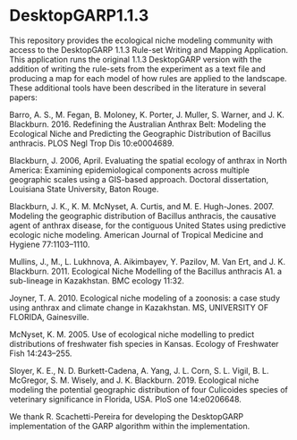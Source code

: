 # DesktopGARP1.1.3
This repository provides the ecological niche modeling community with access to the DesktopGARP 1.1.3 Rule-set Writing and Mapping Application. This application runs the original 1.1.3 DesktopGARP version with the addition of writing the rule-sets from the experiment as a text file and producing a map for each model of how rules are applied to the landscape. These additional tools have been described in the literature in several papers:

Barro, A. S., M. Fegan, B. Moloney, K. Porter, J. Muller, S. Warner, and J. K. Blackburn. 2016. Redefining the Australian Anthrax Belt: Modeling the Ecological Niche and Predicting the Geographic Distribution of Bacillus anthracis. PLOS Negl Trop Dis 10:e0004689.

Blackburn, J. 2006, April. Evaluating the spatial ecology of anthrax in North America: Examining epidemiological components across multiple geographic scales using a GIS-based approach. Doctoral dissertation, Louisiana State University, Baton Rouge.

Blackburn, J. K., K. M. McNyset, A. Curtis, and M. E. Hugh-Jones. 2007. Modeling the geographic distribution of Bacillus anthracis, the causative agent of anthrax disease, for the contiguous United States using predictive ecologic niche modeling. American Journal of Tropical Medicine and Hygiene 77:1103–1110.

Mullins, J., M., L. Lukhnova, A. Aikimbayev, Y. Pazilov, M. Van Ert, and J. K. Blackburn. 2011. Ecological Niche Modelling of the Bacillus anthracis A1. a sub-lineage in Kazakhstan. BMC ecology 11:32.

Joyner, T. A. 2010. Ecological niche modeling of a zoonosis: a case study using anthrax and climate change in Kazakhstan. MS, UNIVERSITY OF FLORIDA, Gainesville.

McNyset, K. M. 2005. Use of ecological niche modelling to predict distributions of freshwater fish species in Kansas. Ecology of Freshwater Fish 14:243–255.

Sloyer, K. E., N. D. Burkett-Cadena, A. Yang, J. L. Corn, S. L. Vigil, B. L. McGregor, S. M. Wisely, and J. K. Blackburn. 2019. Ecological niche modeling the potential geographic distribution of four Culicoides species of veterinary significance in Florida, USA. PloS one 14:e0206648.

We thank R. Scachetti-Pereira for developing the DesktopGARP implementation of the GARP algorithm within the implementation.
